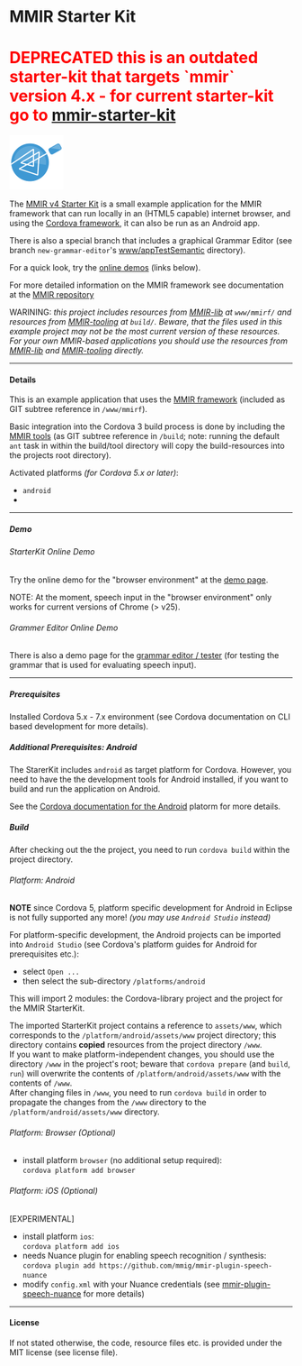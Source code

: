 MMIR Starter Kit
===========

<h1 style="color: red;">
DEPRECATED this is an outdated starter-kit that targets `mmir` version 4.x - for current starter-kit go to <a href="https://github.com/mmig/mmir-starter-kit">mmir-starter-kit</a>
</h1>

![MMIR](https://github.com/mmig/mmir-v4-starter-kit/blob/master/resources/android/icon/drawable-xhdpi-icon.png "MMIR logo")

The [MMIR v4 Starter Kit][0] is a small example application for the MMIR framework that can run locally in an (HTML5 capable)
internet browser, and using the [Cordova framework][1], it can also be run as an Android app.

There is also a special branch that includes a graphical Grammar Editor (see branch `new-grammar-editor`'s [www/appTestSemantic][11] directory).


For a quick look, try the [online demos](#demo) (links below).


For more detailed information on the MMIR framework see documentation at the [MMIR repository][8]

WARINING: _this project includes resources from [MMIR-lib][4] at `www/mmirf/` and
          resources from [MMIR-tooling][5] at `build/`. Beware, that the files used in this
          example project may not be the most current version of these resources.
          For your own MMIR-based applications you should use the resources from
          [MMIR-lib][4] and [MMIR-tooling][5] directly._

----

#### Details

This is an example application that uses the [MMIR framework][4] (included as GIT subtree reference in `/www/mmirf`).

Basic integration into the Cordova 3 build process is done by including the [MMIR tools][5]
(as GIT subtree reference in `/build`; note: running the default `ant` task in within the build/tool directory will
copy the build-resources into the projects root directory).

Activated platforms _(for Cordova 5.x or later)_:
 * `android`
 *

----

##### Demo

###### StarterKit Online Demo
Try the online demo for the "browser environment" at the [demo page][9].

NOTE: At the moment, speech input in the "browser environment" only works for current versions of Chrome (> v25).

###### Grammer Editor Online Demo
There is also a demo page for the [grammar editor / tester][10] (for testing the grammar that is used for evaluating speech input).



----

##### Prerequisites

Installed Cordova 5.x - 7.x environment (see Cordova documentation on CLI based development for more details).

##### Additional Prerequisites: Android

The StarerKit includes `android` as target platform for Cordova. However, you need to have the the
development tools for Android installed, if you want to build and run the application on Android.

See the [Cordova documentation for the Android][12] platorm for more details.

##### Build

After checking out the the project, you need to run `cordova build` within the project directory.


###### Platform: Android


**NOTE** since Cordova 5, platform specific development for Android in Eclipse is not fully supported any more!
         _(you may use `Android Studio` instead)_


For platform-specific development, the Android projects can be imported into `Android Studio` (see
Cordova's platform guides for Android for prerequisites etc.):

 * select `Open ...`
 * then select the sub-directory `/platforms/android`

This will import 2 modules: the Cordova-library project and the project for the MMIR StarterKit.

The imported StarterKit project contains a reference to `assets/www`, which corresponds
to the `/platform/android/assets/www` project directory; this directory contains __copied__
resources from the project directory `/www`.  
If you want to make platform-independent changes, you should use the directory `/www`
in the project's root; beware that `cordova prepare` (and `build`, `run`) will overwrite the
contents of `/platform/android/assets/www` with the contents of `/www`.  
After changing files in `/www`, you need to run `cordova build` in order to propagate the changes
from the `/www` directory to the `/platform/android/assets/www` directory.

###### Platform: Browser (Optional)

 * install platform `browser` (no additional setup required):  
   `cordova platform add browser`

###### Platform: iOS (Optional)

[EXPERIMENTAL]

 * install platform `ios`:  
   `cordova platform add ios`
 * needs Nuance plugin for enabling speech recognition / synthesis:  
   `cordova plugin add https://github.com/mmig/mmir-plugin-speech-nuance`
 * modify `config.xml` with your Nuance credentials (see [mmir-plugin-speech-nuance][13] for more details)

----

#### License
If not stated otherwise, the code, resource files etc. is provided under the MIT license (see license file).

 [0]: https://github.com/mmig/mmir-v4-starter-kit
 [1]: http://cordova.apache.org/
 [4]: https://github.com/mmig/mmir-lib/tree/v4.2.1
 [5]: https://github.com/mmig/mmir-tooling/tree/v4.0.0
 [6]: https://github.com/mmig/mmir-plugin-scionqueue
 [8]: https://github.com/mmig/mmir
 [9]: http://mmig.github.io/mmir-v4-starter-kit/www
[10]: http://mmig.github.io/mmir-v4-starter-kit/www/testSemanticInterpreter.html
[11]: https://github.com/mmig/mmir-v4-starter-kit/tree/new-grammar-editor/www/appTestSemantic
[12]: https://cordova.apache.org/docs/en/latest/guide/platforms/android/
[13]: https://github.com/mmig/mmir-plugin-speech-nuance
